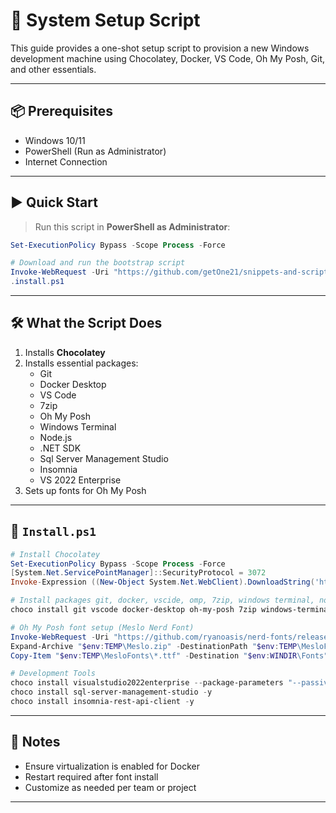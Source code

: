 # 🚀 System Setup Script

This guide provides a one-shot setup script to provision a new Windows development machine using Chocolatey, Docker, VS Code, Oh My Posh, Git, and other essentials.

---

## 📦 Prerequisites

- Windows 10/11
- PowerShell (Run as Administrator)
- Internet Connection

---

## ▶️ Quick Start

> Run this script in **PowerShell as Administrator**:

```powershell
Set-ExecutionPolicy Bypass -Scope Process -Force

# Download and run the bootstrap script
Invoke-WebRequest -Uri "https://github.com/getOne21/snippets-and-scripts/blob/main/System-Setup/scripts/install.ps1" -OutFile "system-setup-install.ps1"
.install.ps1
```

---

## 🛠️ What the Script Does

1. Installs **Chocolatey**
2. Installs essential packages:
    - Git
    - Docker Desktop
    - VS Code
    - 7zip
    - Oh My Posh
    - Windows Terminal
    - Node.js
    - .NET SDK
    - Sql Server Management Studio
    - Insomnia
    - VS 2022 Enterprise
3. Sets up fonts for Oh My Posh

---

## 📜 `Install.ps1`

```powershell
# Install Chocolatey
Set-ExecutionPolicy Bypass -Scope Process -Force
[System.Net.ServicePointManager]::SecurityProtocol = 3072
Invoke-Expression ((New-Object System.Net.WebClient).DownloadString('https://community.chocolatey.org/install.ps1'))

# Install packages git, docker, vscide, omp, 7zip, windows terminal, nodejs, dotnet sdk
choco install git vscode docker-desktop oh-my-posh 7zip windows-terminal nodejs dotnet-sdk -y

# Oh My Posh font setup (Meslo Nerd Font)
Invoke-WebRequest -Uri "https://github.com/ryanoasis/nerd-fonts/releases/download/v3.1.1/Meslo.zip" -OutFile "$env:TEMP\Meslo.zip"
Expand-Archive "$env:TEMP\Meslo.zip" -DestinationPath "$env:TEMP\MesloFonts"
Copy-Item "$env:TEMP\MesloFonts\*.ttf" -Destination "$env:WINDIR\Fonts"

# Development Tools
choco install visualstudio2022enterprise --package-parameters "--passive --includeRecommended -includeOptional" -y
choco install sql-server-management-studio -y
choco install insomnia-rest-api-client -y

```

---

## 🧼 Notes

- Ensure virtualization is enabled for Docker
- Restart required after font install
- Customize as needed per team or project

---
